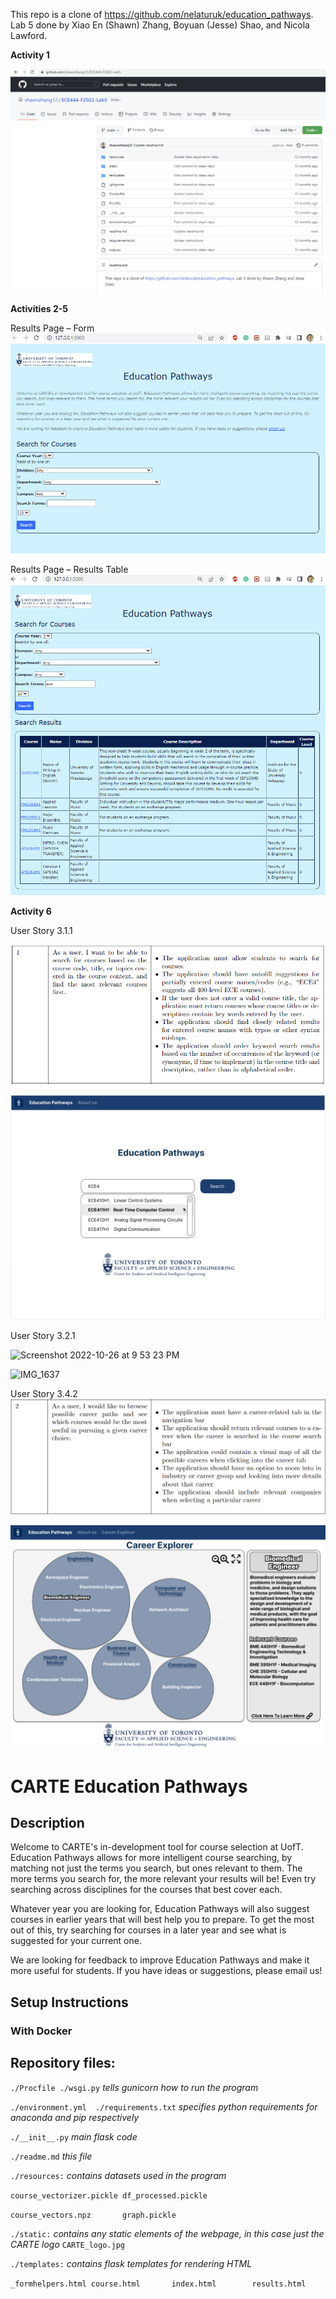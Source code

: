 This repo is a clone of 
https://github.com/nelaturuk/education_pathways. 
Lab 5 done by Xiao En (Shawn) Zhang, Boyuan (Jesse) Shao, and Nicola Lawford.

**Activity 1**

![](images/activity1.png)

**Activities 2-5**

Results Page – Form
![](images/activity2-5_home.png)

Results Page – Results Table
![](images/activity2-5_results.png)

**Activity 6**

User Story 3.1.1

![](images/userstory311.png)

![](images/userstory311-frontend.png)

User Story 3.2.1

<img width="708" alt="Screenshot 2022-10-26 at 9 53 23 PM" src="https://user-images.githubusercontent.com/59927679/198172662-685ceaa9-7b5d-41eb-b7d0-fecf9b520fd5.png">

![IMG_1637](https://user-images.githubusercontent.com/59927679/198172697-2076c213-c062-41ed-afe2-e1433a5151cf.jpg)

User Story 3.4.2
![](images/userstory342.png)

![](images/userstory342_frontend.png)
# CARTE Education Pathways

## Description
Welcome to CARTE's in-development tool for course selection at UofT. Education Pathways allows for more intelligent course searching, by matching not just the terms you search, but ones relevant to them. The more terms you search for, the more relevant your results will be! Even try searching across disciplines for the courses that best cover each.

Whatever year you are looking for, Education Pathways will also suggest courses in earlier years that will best help you to prepare. To get the most out of this, try searching for courses in a later year and see what is suggested for your current one.

We are looking for feedback to improve Education Pathways and make it more useful for students. If you have ideas or suggestions, please email us!

## Setup Instructions

### With Docker



## Repository files:

`./Procfile ./wsgi.py` *tells gunicorn how to run the program*

`./environment.yml  ./requirements.txt` *specifies python requirements for anaconda and pip respectively*

`./__init__.py` *main flask code*

`./readme.md` *this file*

`./resources:` *contains datasets used in the program*

`course_vectorizer.pickle df_processed.pickle`

`course_vectors.npz       graph.pickle`

`./static:` *contains any static elements of the webpage, in this case just the CARTE logo*
`CARTE_logo.jpg`

`./templates:` *contains flask templates for rendering HTML*

`_formhelpers.html course.html       index.html        results.html`
